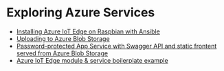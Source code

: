 # Exploring Azure Services

* [Installing Azure IoT Edge on Raspbian with Ansible](install-iot-edge-on-raspbian-with-ansible)
* [Uploading to Azure Blob Storage](blob-upload)
* [Password-protected App Service with Swagger API and static frontent served from Azure Blob Storage](app-service)
* [Azure IoT Edge module & service boilerplate example](iot-edge-module)
